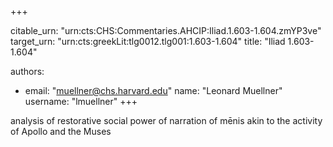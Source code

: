 +++


citable_urn: "urn:cts:CHS:Commentaries.AHCIP:Iliad.1.603-1.604.zmYP3ve"
target_urn: "urn:cts:greekLit:tlg0012.tlg001:1.603-1.604"
title: "Iliad 1.603-1.604"

authors:
- email: "muellner@chs.harvard.edu"
  name: "Leonard Muellner"
  username: "lmuellner"
+++

<p>analysis of restorative social power of narration of mēnis akin to the activity of Apollo and the Muses</p>